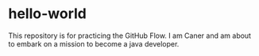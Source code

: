 # hello-world
This repository is for practicing the GitHub Flow.
I am Caner and am about to embark on a mission to become a java developer.
